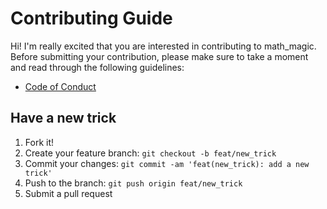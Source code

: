 # Contributing Guide

Hi! I'm really excited that you are interested in contributing to math_magic.
Before submitting your contribution, please make sure to take a moment and read
through the following guidelines:

- [Code of Conduct](https://github.com/Eyoatam/math_magic/blob/main/CODE_OF_CONDUCT.md)

## Have a new trick

1. Fork it!
2. Create your feature branch: `git checkout -b feat/new_trick`
3. Commit your changes: `git commit -am 'feat(new_trick): add a new trick'`
4. Push to the branch: `git push origin feat/new_trick`
5. Submit a pull request
